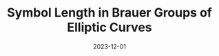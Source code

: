 ---
title: "Symbol Length in Brauer Groups of Elliptic Curves"
authors_before: "Mateo Attanasio*, "
authors_after: "*, Andrei Mandelshtam*, Charlotte Ure*"
award: ""
collection: publications
permalink: /publication/symbol-length
tldr: 'The Brauer group is a tool that helps us understand the shape and characteristics of a mathematical space, known as a variety.
We study Brauer groups of elliptic curves and improve bounds on a measure of their complexity, known as symbol length.'
date: 2023-12-01
venue: 'Proceedings of the American Mathematical Society'
preprint: 'arXiv' 
header: 
  teaser: 'papers/symbol-length/symbol-length.png'
paper: 'https://arxiv.org/abs/2107.10886'
code: '' 
twitter: ''
link: ''
video: ''
categories:
  - Mathematics
---